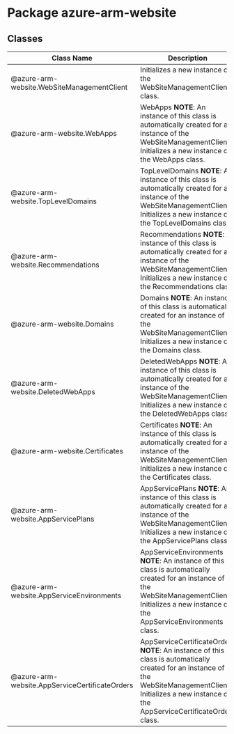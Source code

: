# Package azure-arm-website
## Classes
| Class Name | Description |
|---|---|
| @azure-arm-website.WebSiteManagementClient |Initializes a new instance of the WebSiteManagementClient class.|
| @azure-arm-website.WebApps |WebApps __NOTE__: An instance of this class is automatically created for an instance of the WebSiteManagementClient. Initializes a new instance of the WebApps class.|
| @azure-arm-website.TopLevelDomains |TopLevelDomains __NOTE__: An instance of this class is automatically created for an instance of the WebSiteManagementClient. Initializes a new instance of the TopLevelDomains class.|
| @azure-arm-website.Recommendations |Recommendations __NOTE__: An instance of this class is automatically created for an instance of the WebSiteManagementClient. Initializes a new instance of the Recommendations class.|
| @azure-arm-website.Domains |Domains __NOTE__: An instance of this class is automatically created for an instance of the WebSiteManagementClient. Initializes a new instance of the Domains class.|
| @azure-arm-website.DeletedWebApps |DeletedWebApps __NOTE__: An instance of this class is automatically created for an instance of the WebSiteManagementClient. Initializes a new instance of the DeletedWebApps class.|
| @azure-arm-website.Certificates |Certificates __NOTE__: An instance of this class is automatically created for an instance of the WebSiteManagementClient. Initializes a new instance of the Certificates class.|
| @azure-arm-website.AppServicePlans |AppServicePlans __NOTE__: An instance of this class is automatically created for an instance of the WebSiteManagementClient. Initializes a new instance of the AppServicePlans class.|
| @azure-arm-website.AppServiceEnvironments |AppServiceEnvironments __NOTE__: An instance of this class is automatically created for an instance of the WebSiteManagementClient. Initializes a new instance of the AppServiceEnvironments class.|
| @azure-arm-website.AppServiceCertificateOrders |AppServiceCertificateOrders __NOTE__: An instance of this class is automatically created for an instance of the WebSiteManagementClient. Initializes a new instance of the AppServiceCertificateOrders class.|
